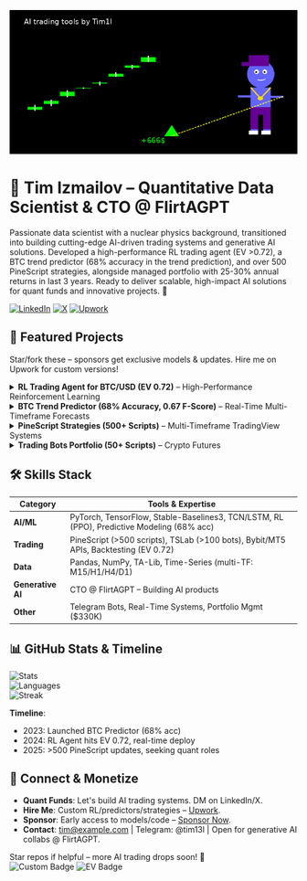 <!-- Waving Hand GIF for dynamic intro -->
![Waving](final_rl_trading_anim.gif) 

# 👋 Tim Izmailov – Quantitative Data Scientist & CTO @ FlirtAGPT

Passionate data scientist with a nuclear physics background, transitioned into building cutting-edge AI-driven trading systems and generative AI solutions. Developed a high-performance RL trading agent (EV >0.72), a BTC trend predictor (68% accuracy in the trend prediction), and over 500 PineScript strategies, alongside managed portfolio with 25-30% annual returns in last 3 years. Ready to deliver scalable, high-impact AI solutions for quant funds and innovative projects. 🚀

[![LinkedIn](https://img.shields.io/badge/LinkedIn-Connect-blue?logo=linkedin&style=for-the-badge)](https://www.linkedin.com/in/tim-izmailov-a53524283/) [![X](https://img.shields.io/badge/X-Follow-black?logo=x&style=for-the-badge)](https://x.com/tim13l) [![Upwork](https://img.shields.io/badge/Upwork-Hire%20Me-green?logo=upwork&style=for-the-badge)](https://www.upwork.com/freelancers/~01d554f7011bd884f2) 

## 🚀 Featured Projects
Star/fork these – sponsors get exclusive models & updates. Hire me on Upwork for custom versions!

<details>
<summary><b>RL Trading Agent for BTC/USD (EV 0.72)</b> – High-Performance Reinforcement Learning</summary>
  
Developed a sophisticated PPO-based reinforcement learning agent for BTC/USD trading on a 15-minute timeframe, leveraging a custom Gym environment with a proprietary reward function. Integrates 80+ high-signal entry points (TP=SL=ATR, win rate >60% in backtests) derived from multi-timeframe market patterns (M15, H1, H4, D1). Features a TCN feature extractor (64-256 channels, dilations [1,2,4,8], kernel=10) and action masking for compliance, achieving robust profitability from epoch 1 (32% profit at 10% drawdown in bullish phases). Optimized for scalability up to $15M without slippage, with ongoing enhancements for balanced long/short trading.  
*Tech Stack: Python, PyTorch, Stable-Baselines3, Custom TCN, Pandas, NumPy, Bybit/MT5 APIs*  
*Repo: [RL BTC Trading Agent](https://github.com/Tim1l/rl-btc-trading-agent)*  
*Monetization: Contact me to customize this agent for your fund’s trading strategy.*  
</details>

<details>
<summary><b>BTC Trend Predictor (68% Accuracy, 0.67 F-Score)</b> – Real-Time Multi-Timeframe Forecasts</summary>
  
Built a hybrid TCN-LSTM model with MultiHead Attention for predicting the next candle’s direction (4h, 1d, 1w timeframes). Achieves 67-68% accuracy and 0.67 F-score on out-of-sample data, surpassing random baselines by 16-18%, with streaks of 50+ correct predictions. Processes high-frequency OHLCV data via CCXT, computes 20+ technical indicators (RSI, MACD, Bollinger Bands), and applies robust normalization (log1p, tanh) for stable predictions. Deployed 24/7 with rigorous data quality checks (NaN/gap detection, forward-filling).  
*Tech Stack: Python, TensorFlow, Keras-TCN, Pandas, TA-Lib, CCXT*  
*Repo: [Crypto BTC Trend Prediction](https://github.com/Tim1l/crypto_btc_trend_prediction) (currently private)*  
*Engage: Follow my [X profile](https://x.com/tim13l) for live prediction updates or sponsor for access to the full dataset.*  
</details>

<details>
<summary><b>PineScript Strategies (500+ Scripts)</b> – Multi-Timeframe TradingView Systems</summary>
  
Crafted 500+ PineScript v6 strategies for TradingView, focusing on multi-timeframe analysis (M15, H1, H4, D1) and market phase decomposition (ADX-based). Features 80+ core strategies with win rates of 55-70% and profit factors of 1.3-2.0, integrated with RL reward shaping. Utilizes RSI, Bollinger Bands, EMA, HMA, and ATR without curve-fitting, ensuring robustness across market conditions. Ready to enhance any trading system with custom strategies.  
*Tech Stack: PineScript v6*  
*Repo: [PineScript Strategies](https://github.com/Tim1l/PineCryptoStrategies)*  
*Monetization: Hire me on [Upwork](https://www.upwork.com/services/product/development-it-custom-pine-script-trading-strategy-automated-adjusted-for-profitability-1888093205491441659?ref=project_share) to develop or optimize your trading strategies.*  
</details>

<details>
<summary><b>Trading Bots Portfolio (50+ Scripts)</b> – Crypto Futures</summary>
  
Designed and deployed 50+ trading bots for BTCUSDT futures, achieving 20-25% annual returns with 10% drawdown while managing a $330K portfolio. Focused on diverse trading ideas, rigorously backtested for performance.  
*Tech Stack: TSLab, Backtrader*  
*Details: Demonstrates my experience in building and managing automated trading systems for crypto futures.*  
</details>

## 🛠️ Skills Stack
| Category | Tools & Expertise |
|----------|-------------------|
| **AI/ML** | PyTorch, TensorFlow, Stable-Baselines3, TCN/LSTM, RL (PPO), Predictive Modeling (68% acc) |
| **Trading** | PineScript (>500 scripts), TSLab (>100 bots), Bybit/MT5 APIs, Backtesting (EV 0.72) |
| **Data** | Pandas, NumPy, TA-Lib, Time-Series (multi-TF: M15/H1/H4/D1) |
| **Generative AI** | CTO @ FlirtAGPT – Building AI products |
| **Other** | Telegram Bots, Real-Time Systems, Portfolio Mgmt ($330K) |

## 📊 GitHub Stats & Timeline
![Stats](https://github-readme-stats.vercel.app/api?username=Tim1l&show_icons=true&theme=radical&hide_border=true&include_all_commits=true)  
![Languages](https://github-readme-stats.vercel.app/api/top-langs/?username=Tim1l&layout=compact&theme=radical&hide_border=true)  
![Streak](https://streak-stats.demolab.com/?user=Tim1l&theme=radical&hide_border=true)  

**Timeline**:  
- 2023: Launched BTC Predictor (68% acc)  
- 2024: RL Agent hits EV 0.72, real-time deploy  
- 2025: >500 PineScript updates, seeking quant roles  

## 🤝 Connect & Monetize
- **Quant Funds**: Let's build AI trading systems. DM on LinkedIn/X.  
- **Hire Me**: Custom RL/predictors/strategies – [Upwork](https://www.upwork.com/freelancers/~01d554f7011bd884f2).  
- **Sponsor**: Early access to models/code – [Sponsor Now](https://github.com/sponsors/Tim1l).  
- **Contact**: tim@example.com | Telegram: @tim13l | Open for generative AI collabs @ FlirtAGPT.  

Star repos if helpful – more AI trading drops soon! 🚀  
![Custom Badge](https://img.shields.io/badge/68%25%20BTC%20Acc-Success-green?style=for-the-badge) ![EV Badge](https://img.shields.io/badge/EV%200.72-Profit-blue?style=for-the-badge)
<!--
**Tim1l/Tim1l** is a ✨ _special_ ✨ repository because its `README.md` (this file) appears on your GitHub profile.

Here are some ideas to get you started:

- 🔭 I’m currently working on ...
- 🌱 I’m currently learning ...
- 👯 I’m looking to collaborate on ...
- 🤔 I’m looking for help with ...
- 💬 Ask me about ...
- 📫 How to reach me: ...
- 😄 Pronouns: ...
- ⚡ Fun fact: ...
-->
